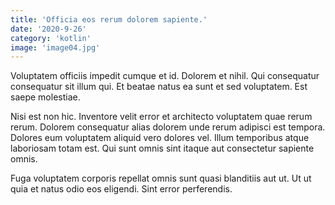 ```yaml
---
title: 'Officia eos rerum dolorem sapiente.'
date: '2020-9-26'
category: 'kotlin'
image: 'image04.jpg'
---
```


Voluptatem officiis impedit cumque et id. Dolorem et nihil. Qui consequatur consequatur sit illum qui. Et beatae natus ea sunt et sed voluptatem. Est saepe molestiae.
 Nisi est non hic. Inventore velit error et architecto voluptatem quae rerum rerum. Dolorem consequatur alias dolorem unde rerum adipisci est tempora. Dolores eum voluptatem aliquid vero dolores vel. Illum temporibus atque laboriosam totam est. Qui sunt omnis sint itaque aut consectetur sapiente omnis.
 Fuga voluptatem corporis repellat omnis sunt quasi blanditiis aut ut. Ut ut quia et natus odio eos eligendi. Sint error perferendis.

